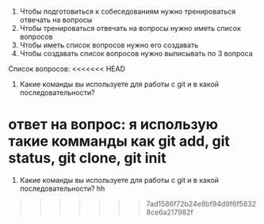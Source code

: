 1) Чтобы подготовиться к собеседованиям нужно тренироваться отвечать на вопросы
2) Чтобы тренироваться отвечать на вопросы нужно иметь список вопросов
3) Чтобы иметь список вопросов нужно его создавать 
4) Чтобы создавать список вопросов нужно выписывать по 3 вопроса

Список вопросов:
<<<<<<< HEAD
1) Какие команды вы используете для работы с git и в какой последовательности?
  
  ответ на вопрос: я использую такие комманды как git add, git status, git clone, git init
=======
1) Какие команды вы используете для работы с git и в какой последовательности? hh
>>>>>>> 7ad1586f72b24e8bf94d9f6f58328ce6a217982f

